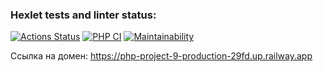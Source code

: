 ### Hexlet tests and linter status:
[![Actions Status](https://github.com/GulshatNigma/php-project-9/workflows/hexlet-check/badge.svg)](https://github.com/GulshatNigma/php-project-9/actions)
[![PHP CI](https://github.com/GulshatNigma/php-project-9/actions/workflows/PHP.yml/badge.svg)](https://github.com/GulshatNigma/php-project-9/actions/workflows/PHP.yml)
[![Maintainability](https://api.codeclimate.com/v1/badges/221babf6fde3c48a28fc/maintainability)](https://codeclimate.com/github/GulshatNigma/php-project-9/maintainability)

Ссылка на домен: https://php-project-9-production-29fd.up.railway.app